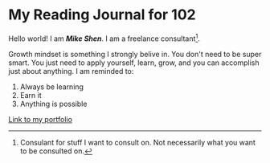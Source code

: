 # My Reading Journal for 102

Hello world!  I am ***Mike Shen***.  I am a freelance consultant[^1].

Growth mindset is something I strongly belive in.  You don't need to be super smart.  You just need to apply yourself, learn, grow, and you can accomplish just about anything.  I am reminded to:
1. Always be learning
2. Earn it
3. Anything is possible

[Link to my portfolio](https://github.com/mikeshen7)

[^1]: Consulant for stuff I want to consult on.  Not necessarily what you want to be consulted on.

